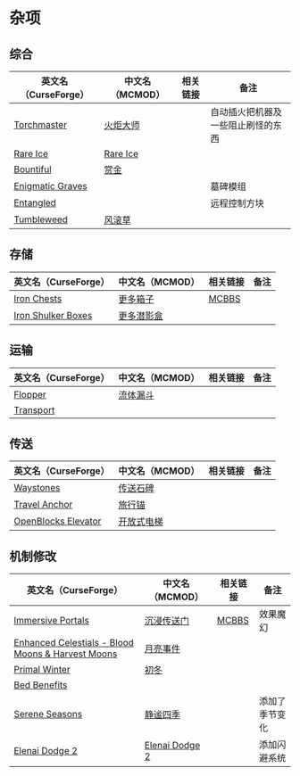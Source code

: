 # 杂项

## 综合

| 英文名（CurseForge）                                                              | 中文名（MCMOD）                                  | 相关链接 | 备注                               |
| --------------------------------------------------------------------------------- | ------------------------------------------------ | -------- | ---------------------------------- |
| [Torchmaster](https://www.curseforge.com/minecraft/mc-mods/torchmaster)           | [火炬大师](https://www.mcmod.cn/class/779.html)  |          | 自动插火把机器及一些阻止刷怪的东西 |
| [Rare Ice](https://www.curseforge.com/minecraft/mc-mods/rare-ice)                 | [Rare Ice](https://www.mcmod.cn/class/3218.html) |          |                                    |
| [Bountiful](https://www.curseforge.com/minecraft/mc-mods/bountiful)               | [赏金](https://www.mcmod.cn/class/2657.html)     |          |                                    |
| [Enigmatic Graves](https://www.curseforge.com/minecraft/mc-mods/enigmatic-graves) |                                                  |          | 墓碑模组                           |
| [Entangled](https://www.curseforge.com/minecraft/mc-mods/entangled)               |                                                  |          | 远程控制方块                       |
| [Tumbleweed](https://www.curseforge.com/minecraft/mc-mods/tumbleweed)             | [风滚草](https://www.mcmod.cn/class/1880.html)   |          |                                    |

## 存储

| 英文名（CurseForge）                                                                  | 中文名（MCMOD）                                    | 相关链接                                              | 备注 |
| ------------------------------------------------------------------------------------- | -------------------------------------------------- | ----------------------------------------------------- | ---- |
| [Iron Chests](https://www.curseforge.com/minecraft/mc-mods/iron-chests)               | [更多箱子](https://www.mcmod.cn/class/20.html)     | [MCBBS](https://www.mcbbs.net/thread-372723-1-1.html) |      |
| [Iron Shulker Boxes](https://www.curseforge.com/minecraft/mc-mods/iron-shulker-boxes) | [更多潜影盒](https://www.mcmod.cn/class/1974.html) |                                                       |      |

## 运输

| 英文名（CurseForge）                                                | 中文名（MCMOD）                                  | 相关链接 | 备注 |
| ------------------------------------------------------------------- | ------------------------------------------------ | -------- | ---- |
| [Flopper](https://www.curseforge.com/minecraft/mc-mods/flopper)     | [流体漏斗](https://www.mcmod.cn/class/2096.html) |          |      |
| [Transport](https://www.curseforge.com/minecraft/mc-mods/transport) |                                                  |          |      |

## 传送

| 英文名（CurseForge）                                                                    | 中文名（MCMOD）                                    | 相关链接 | 备注 |
| --------------------------------------------------------------------------------------- | -------------------------------------------------- | -------- | ---- |
| [Waystones](https://www.curseforge.com/minecraft/mc-mods/waystones)                     | [传送石碑](https://www.mcmod.cn/class/1339.html)   |          |      |
| [Travel Anchor](https://www.curseforge.com/minecraft/mc-mods/travel-anchors)            | [旅行锚](https://www.mcmod.cn/class/3128.html)     |          |      |
| [OpenBlocks Elevator](https://www.curseforge.com/minecraft/mc-mods/openblocks-elevator) | [开放式电梯](https://www.mcmod.cn/class/3345.html) |          |      |

## 机制修改

| 英文名（CurseForge）                                                                                                  | 中文名（MCMOD）                                        | 相关链接                                              | 备注           |
| --------------------------------------------------------------------------------------------------------------------- | ------------------------------------------------------ | ----------------------------------------------------- | -------------- |
| [Immersive Portals](https://www.curseforge.com/minecraft/mc-mods/immersive-portals-for-forge)                         | [沉浸传送门](https://www.mcmod.cn/class/2410.html)     | [MCBBS](https://www.mcbbs.net/thread-903617-1-1.html) | 效果魔幻       |
| [Enhanced Celestials - Blood Moons & Harvest Moons](https://www.curseforge.com/minecraft/mc-mods/enhanced-celestials) | [月亮事件](https://www.mcmod.cn/class/3452.html)       |                                                       |                |
| [Primal Winter](https://www.curseforge.com/minecraft/mc-mods/primal-winter)                                           | [初冬](https://www.mcmod.cn/class/2779.html)           |                                                       |                |
| [Bed Benefits](https://www.curseforge.com/minecraft/mc-mods/bed-benefits)                                             |                                                        |                                                       |                |
| [Serene Seasons](https://www.curseforge.com/minecraft/mc-mods/serene-seasons)                                         | [静谧四季](https://www.mcmod.cn/class/1132.html)       |                                                       | 添加了季节变化 |
| [Elenai Dodge 2](https://www.curseforge.com/minecraft/mc-mods/elenai-dodge-2)                                         | [Elenai Dodge 2](https://www.mcmod.cn/class/3835.html) |                                                       | 添加闪避系统   |
